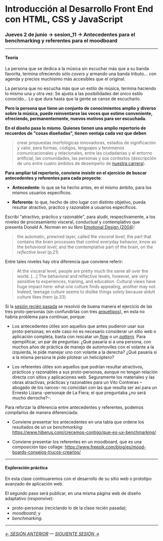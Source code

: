 # Introducción al Desarrollo Front End con HTML, CSS y JavaScript

### Jueves 2 de junio → sesion_11 → Antecedentes para el benchmarking y referentes para el moodboard

- - - - - -

#### Teoría

La persona que se dedica a la música sin escuchar más que a su banda favorita, termina ofreciendo sólo *covers* y armando una banda tributo… con agenda y precios muchísimo más accesibles que el original.

La persona que no escucha más que un estilo de música, termina haciendo lo mismo una y otra vez: Se ajusta a las posibilidades del único estilo conocido… Lo que dura hasta que la gente se canse de escucharlo.

**Pero la persona que tiene un conjunto de conocimientos amplio y diverso sobre la música, puede reinventarse las veces que estime conveniente, ofreciendo, permanentemente, nuevos motivos para ser escuchada.** 

**En el diseño pasa lo mismo. Quienes tienen una amplio repertorio de recuerdos de "cosas diseñadas", tienen ventaja cada vez que deben**

> crear propuestas morfológicas innovadoras, estados de significación y valor, para formas, códigos, lenguajes y fenómenos comunicacionales y relacionales, entre las ciudadanías y el entorno artificial, las comunidades, las personas y sus contextos (descripción de uno entre cuatro ámbitos de desempeño de [nuestra carrera](http://www.fau.uchile.cl/carreras/4929/diseno)).

**Para ampliar tal repertorio, conviene insistir en el ejercicio de buscar antecedentes y referentes para cada proyecto**:

- **Antecedente**: lo que se ha hecho antes, en el mismo ámbito, para los mismos usuarios específicos.

- **Referente**: lo que, hecho de otro lugar con distinto objetivo, pueda resultar atractivo, práctico y razonable a usuarios específicos.

Escribí "atractivo, práctico y razonable", para aludir, respectivamente, a los niveles de procesamiento visceral, conductual y contemplativo que presenta Donald A. Norman en su libro [Emotional Design (2004)](https://drive.google.com/file/d/1ovVJ-u_7dIis1k_9DaWlKb-xuW0KYKv0/view?usp=sharing): 

> the automatic, prewired layer, called the *visceral level*; the part that contains the brain processes that control everyday behavior, know as the *behavioral level*; and the comtemplative part of the brain, on the *reflective level* (p.21) 

Entre tales niveles hay otra diferencia que conviene referir: 

> At the visceral level, people are pretty much the same all over the world. […] The behavioral and reflective levels, however, are very sensitive to experiences, training, and education. Cultural views have huge impact here: what one culture finds appealing, another may not. Indeed, teenage culture seems to dislike things solely because aldult culture likes them (p.33)

Si la [sesión recién pasada](https://github.com/profesorfaco/front-end/tree/main/sesion_10) se resolvió de buena manera el ejercicio de las tres proto-personas (sin confundirlas con tres [arquetipos](https://www.instagram.com/p/CeOUHp3uaoM/)), en esta no habría problema para continuar, porque:

- Los antecedentes útiles son aquellos que antes pudieron usar sus proto-personas; en este caso no es necesario considerar un sitio web o aplicación completa, basta con rescatar un [*flow*](https://uxarchive.com/) o un [*pattern*](http://ui-patterns.com/patterns). Para ejemplificar, un par de preguntas: ¿Qué pasaría si a una persona, con muchos años de práctica de manejo de automoviles con el volante a la izquierda, le pide manejar uno con volante a la derecha? ¿Qué pasaría si a la misma persona le pide pilotear un helicóptero? 

- Los referentes útiles son aquellos que podrían resultar atractivos, prácticos y razonables a sus proto-personas, aunque no tengan relación directa con sitios y aplicaciones web. Seguramente los materiales y las obras atractivas, prácticas y razonables para un Vito Contreras –abogado de los narcos– no coincidan con las que resulta ser así para un Ernesto Lizana –personaje de La Fiera; el que preguntaba ¿no será mucho derroche?–.

Para reforzar la diferencia entre antecedentes y referentes, podemos compilarlos de manera diferenciada:

- Conviene presentar los antecedentes en una tabla que ordene los resultados de un *ux benchmarking*: https://www.hiberus.com/crecemos-contigo/que-es-ux-benchmarking/

- Conviene presentar los referentes en un moodboard, que es una composición tipo collage: https://www.freepik.com/blog/es/mood-boards-consejos-trucos-crearlos/

- - - - - - - 

#### Exploración práctica

En esta clase continuaremos con el desarrollo de su sitio web o prototipo avanzado de aplicación web. 

El segundo paso será publicar, en una misma página web de diseño adaptativo (*responsive*): 

- proto-personas (reciclando lo de la clase recién pasada);
- *moodboard*; y
- *benchmarking*.

- - - - - - - 

###### [← SESIÓN ANTERIOR](https://github.com/profesorfaco/front-end/tree/main/sesion_10) — [SIGUIENTE SESIÓN →](https://github.com/profesorfaco/front-end/tree/main/sesion_12)
